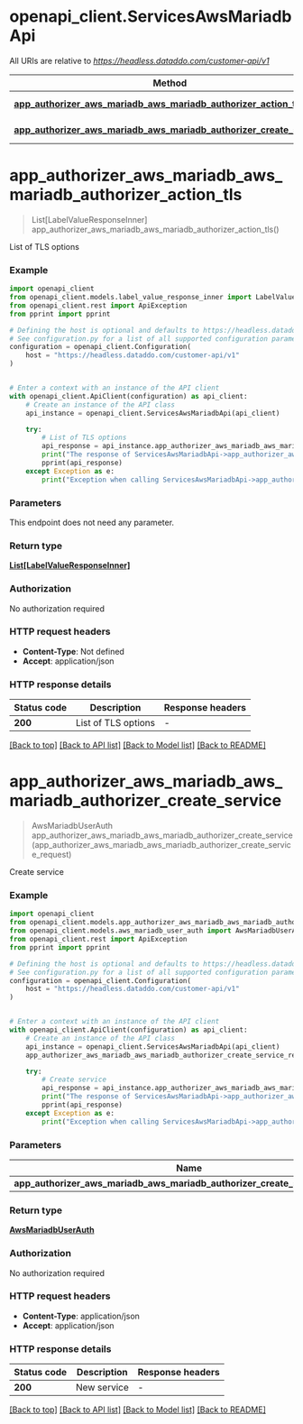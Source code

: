 # openapi_client.ServicesAwsMariadbApi

All URIs are relative to *https://headless.dataddo.com/customer-api/v1*

Method | HTTP request | Description
------------- | ------------- | -------------
[**app_authorizer_aws_mariadb_aws_mariadb_authorizer_action_tls**](ServicesAwsMariadbApi.md#app_authorizer_aws_mariadb_aws_mariadb_authorizer_action_tls) | **GET** /services/aws_mariadb/actions/tls | List of TLS options
[**app_authorizer_aws_mariadb_aws_mariadb_authorizer_create_service**](ServicesAwsMariadbApi.md#app_authorizer_aws_mariadb_aws_mariadb_authorizer_create_service) | **POST** /services/aws_mariadb | Create service


# **app_authorizer_aws_mariadb_aws_mariadb_authorizer_action_tls**
> List[LabelValueResponseInner] app_authorizer_aws_mariadb_aws_mariadb_authorizer_action_tls()

List of TLS options

### Example


```python
import openapi_client
from openapi_client.models.label_value_response_inner import LabelValueResponseInner
from openapi_client.rest import ApiException
from pprint import pprint

# Defining the host is optional and defaults to https://headless.dataddo.com/customer-api/v1
# See configuration.py for a list of all supported configuration parameters.
configuration = openapi_client.Configuration(
    host = "https://headless.dataddo.com/customer-api/v1"
)


# Enter a context with an instance of the API client
with openapi_client.ApiClient(configuration) as api_client:
    # Create an instance of the API class
    api_instance = openapi_client.ServicesAwsMariadbApi(api_client)

    try:
        # List of TLS options
        api_response = api_instance.app_authorizer_aws_mariadb_aws_mariadb_authorizer_action_tls()
        print("The response of ServicesAwsMariadbApi->app_authorizer_aws_mariadb_aws_mariadb_authorizer_action_tls:\n")
        pprint(api_response)
    except Exception as e:
        print("Exception when calling ServicesAwsMariadbApi->app_authorizer_aws_mariadb_aws_mariadb_authorizer_action_tls: %s\n" % e)
```



### Parameters

This endpoint does not need any parameter.

### Return type

[**List[LabelValueResponseInner]**](LabelValueResponseInner.md)

### Authorization

No authorization required

### HTTP request headers

 - **Content-Type**: Not defined
 - **Accept**: application/json

### HTTP response details

| Status code | Description | Response headers |
|-------------|-------------|------------------|
**200** | List of TLS options |  -  |

[[Back to top]](#) [[Back to API list]](../README.md#documentation-for-api-endpoints) [[Back to Model list]](../README.md#documentation-for-models) [[Back to README]](../README.md)

# **app_authorizer_aws_mariadb_aws_mariadb_authorizer_create_service**
> AwsMariadbUserAuth app_authorizer_aws_mariadb_aws_mariadb_authorizer_create_service(app_authorizer_aws_mariadb_aws_mariadb_authorizer_create_service_request)

Create service

### Example


```python
import openapi_client
from openapi_client.models.app_authorizer_aws_mariadb_aws_mariadb_authorizer_create_service_request import AppAuthorizerAwsMariadbAwsMariadbAuthorizerCreateServiceRequest
from openapi_client.models.aws_mariadb_user_auth import AwsMariadbUserAuth
from openapi_client.rest import ApiException
from pprint import pprint

# Defining the host is optional and defaults to https://headless.dataddo.com/customer-api/v1
# See configuration.py for a list of all supported configuration parameters.
configuration = openapi_client.Configuration(
    host = "https://headless.dataddo.com/customer-api/v1"
)


# Enter a context with an instance of the API client
with openapi_client.ApiClient(configuration) as api_client:
    # Create an instance of the API class
    api_instance = openapi_client.ServicesAwsMariadbApi(api_client)
    app_authorizer_aws_mariadb_aws_mariadb_authorizer_create_service_request = openapi_client.AppAuthorizerAwsMariadbAwsMariadbAuthorizerCreateServiceRequest() # AppAuthorizerAwsMariadbAwsMariadbAuthorizerCreateServiceRequest | 

    try:
        # Create service
        api_response = api_instance.app_authorizer_aws_mariadb_aws_mariadb_authorizer_create_service(app_authorizer_aws_mariadb_aws_mariadb_authorizer_create_service_request)
        print("The response of ServicesAwsMariadbApi->app_authorizer_aws_mariadb_aws_mariadb_authorizer_create_service:\n")
        pprint(api_response)
    except Exception as e:
        print("Exception when calling ServicesAwsMariadbApi->app_authorizer_aws_mariadb_aws_mariadb_authorizer_create_service: %s\n" % e)
```



### Parameters


Name | Type | Description  | Notes
------------- | ------------- | ------------- | -------------
 **app_authorizer_aws_mariadb_aws_mariadb_authorizer_create_service_request** | [**AppAuthorizerAwsMariadbAwsMariadbAuthorizerCreateServiceRequest**](AppAuthorizerAwsMariadbAwsMariadbAuthorizerCreateServiceRequest.md)|  | 

### Return type

[**AwsMariadbUserAuth**](AwsMariadbUserAuth.md)

### Authorization

No authorization required

### HTTP request headers

 - **Content-Type**: application/json
 - **Accept**: application/json

### HTTP response details

| Status code | Description | Response headers |
|-------------|-------------|------------------|
**200** | New service |  -  |

[[Back to top]](#) [[Back to API list]](../README.md#documentation-for-api-endpoints) [[Back to Model list]](../README.md#documentation-for-models) [[Back to README]](../README.md)

